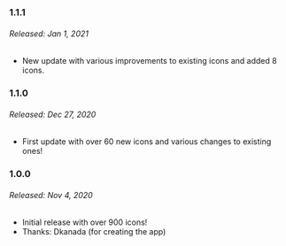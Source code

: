 ### 1.1.1
###### Released: Jan 1, 2021
* New update with various improvements to existing icons and added 8 icons.


### 1.1.0
###### Released: Dec 27, 2020
* First update with over 60 new icons and various changes to existing ones!

### 1.0.0
###### Released: Nov 4, 2020
* Initial release with over 900 icons!
* Thanks: Dkanada (for creating the app)
